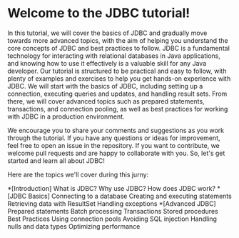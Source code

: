 # Welcome to the JDBC tutorial! 

In this tutorial, we will cover the basics of JDBC and gradually move towards more advanced topics, with the aim of helping you understand the core concepts of JDBC and best practices to follow.
JDBC is a fundamental technology for interacting with relational databases in Java applications, and knowing how to use it effectively is a valuable skill for any Java developer.
Our tutorial is structured to be practical and easy to follow, with plenty of examples and exercises to help you get hands-on experience with JDBC. 
We will start with the basics of JDBC, including setting up a connection, executing queries and updates, and handling result sets. From there, we will cover advanced topics such as prepared statements, transactions, and connection pooling, as well as best practices for working with JDBC in a production environment.

We encourage you to share your comments and suggestions as you work through the tutorial. 
If you have any questions or ideas for improvement, feel free to open an issue in the repository. 
If you want to contribute, we welcome pull requests and are happy to collaborate with you. So, let's get started and learn all about JDBC!

Here are the topics we'll cover during this jurny:

*[Introduction]
  What is JDBC?
  Why use JDBC?
  How does JDBC work?
*[JDBC Basics]
  Connecting to a database
  Creating and executing statements
  Retrieving data with ResultSet
  Handling exceptions
*[Advanced JDBC]
  Prepared statements
  Batch processing
  Transactions
  Stored procedures
Best Practices
  Using connection pools
  Avoiding SQL injection
  Handling nulls and data types
  Optimizing performance

